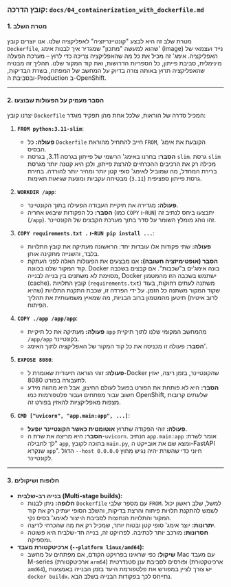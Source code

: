 ### **קובץ הדרכה: `docs/04_containerization_with_dockerfile.md`**

#### **1. מטרת השלב**

מטרת שלב זה היא לבצע "קונטיינריזציה" לאפליקציה שלנו. אנו יוצרים קובץ `Dockerfile`, שהוא למעשה "מתכון" שמגדיר איך לבנות אימג' (image) נייד ועצמאי של האפליקציה. אימג' זה מכיל את כל מה שהאפליקציה צריכה כדי לרוץ – מערכת הפעלה מינימלית, סביבת פייתון, כל הספריות הדרושות, ואת קוד המקור שלנו. תהליך זה מבטיח שהאפליקציה תרוץ באותה צורה בדיוק על המחשב של המפתח, בשרת הבדיקות, ובסביבת ה-Production ב-OpenShift.

---

#### **2. הסבר מעמיק על הפעולות שבוצעו**

יצרנו קובץ `Dockerfile` המכיל סדרה של הוראות, שלכל אחת מהן תפקיד מוגדר:

1.  **`FROM python:3.11-slim`**:
    *   **פעולה:** כל `Dockerfile` חייב להתחיל מהוראת `FROM`, הקובעת את אימג' הבסיס.
    *   **הסבר:** בחרנו באימג' הרשמי של פייתון בגרסה 3.11, בגרסת `slim`. גרסת `slim` מכילה רק את הרכיבים ההכרחיים להרצת פייתון, ולכן היא קטנה יותר מגרסת ברירת המחדל, מה שמוביל לאימג' סופי קטן יותר ומהיר יותר להורדה. בחירת גרסת פייתון ספציפית (`3.11`) מבטיחה עקביות ומונעת שגיאות תאימות.

2.  **`WORKDIR /app`**:
    *   **פעולה:** מגדירה את תיקיית העבודה הפעילה בתוך הקונטיינר.
    *   **הסבר:** כל הפקודות שיבואו אחריה (כמו `COPY` ו-`RUN`) יתבצעו ביחס לנתיב זה (`/app`). זהו נוהג מומלץ השומר על סדר בתוך מערכת הקבצים של הקונטיינר.

3.  **`COPY requirements.txt .` ו-`RUN pip install ...`**:
    *   **פעולה:** שתי פקודות אלו עובדות יחד: הראשונה מעתיקה את קובץ התלויות בלבד, והשנייה מתקינה אותן.
    *   **הסבר (אופטימיזציה חשובה):** אנו מבצעים את הפעולות האלה לפני העתקת קוד המקור שלנו בכוונה. Docker בונה אימג'ים ב"שכבות". אם קבצים בשכבה מסוימת לא משתנים בין בנייה לבנייה, Docker ישתמש בשכבה הזו מהמטמון (cache). קובץ התלויות (`requirements.txt`) משתנה לעתים רחוקות, בעוד שקוד המקור משתנה כל הזמן. על ידי הפרדה זו, שכבת התקנת התלויות (שהיא לרוב איטית) תיטען מהמטמון ברוב הבניות, מה שמאיץ משמעותית את תהליך הפיתוח.

4.  **`COPY ./app /app/app`**:
    *   **פעולה:** מעתיקה את כל תיקיית `app` מהמחשב המקומי שלנו לתוך תיקיית `/app/app` בקונטיינר.
    *   **הסבר:** פעולה זו מכניסה את כל קוד המקור של האפליקציה לתוך האימג'.

5.  **`EXPOSE 8080`**:
    *   **פעולה:** זוהי הוראה תיעודית שאומרת ל-Docker שהקונטיינר, בזמן ריצה, יאזין לתעבורה בפורט 8080.
    *   **הסבר:** היא לא פותחת את הפורט בפועל לעולם החיצון, אבל היא מהווה מידע חשוב עבור מפתחים ועבור פלטפורמות כמו OpenShift, שלעתים קרובות מצפות מאפליקציות להאזין בפורט זה.

6.  **`CMD ["uvicorn", "app.main:app", ...]`**:
    *   **פעולה:** זוהי הפקודה שתרוץ **אוטומטית כאשר הקונטיינר יופעל**.
    *   **הסבר:** היא מריצה את שרת ה-`uvicorn`. הנתיב `app.main:app` אומר לשרת: "לך לחבילה `app`, בתוכה לקובץ `main.py`, ומצא שם את אובייקט ה-FastAPI שנקרא `app`". הדגל `--host 0.0.0.0` חיוני כדי שהשרת יהיה נגיש מחוץ לקונטיינר.

---

#### **3. חלופות ושיקולים**

*   **בנייה רב-שלבית (Multi-stage builds):**
    *   **חלופה:** ניתן לבנות `Dockerfile` עם מספר שלבי `FROM`. למשל, שלב ראשון יכול לשמש להתקנת תלויות פיתוח והרצת בדיקות, והשלב הסופי יעתיק רק את קוד המקור והתלויות הנחוצות לסביבת הייצור לאימג' בסיס נקי.
    *   **יתרונות:** יוצר אימג' סופי קטן ובטוח יותר, שמכיל רק את מה שהכרחי לריצה.
    *   **חסרונות:** מורכב יותר לכתיבה. לפרויקט זה, בנייה חד-שלבית היא פשוטה ומספיקה.
*   **ארכיטקטורת מעבד (`--platform linux/amd64`):**
    *   **שיקול:** כפי שראינו בפרויקט הקודם, אם מפתחים על מחשב Mac עם מעבד M-series (ארכיטקטורת `arm64`) ופורסים לסביבת ענן סטנדרטית (ארכיטקטורת `amd64`), יש צורך לציין במפורש את פלטפורמת היעד בזמן הבנייה באמצעות `docker buildx`. נתייחס לכך בפקודות הבנייה בשלב הבא.
